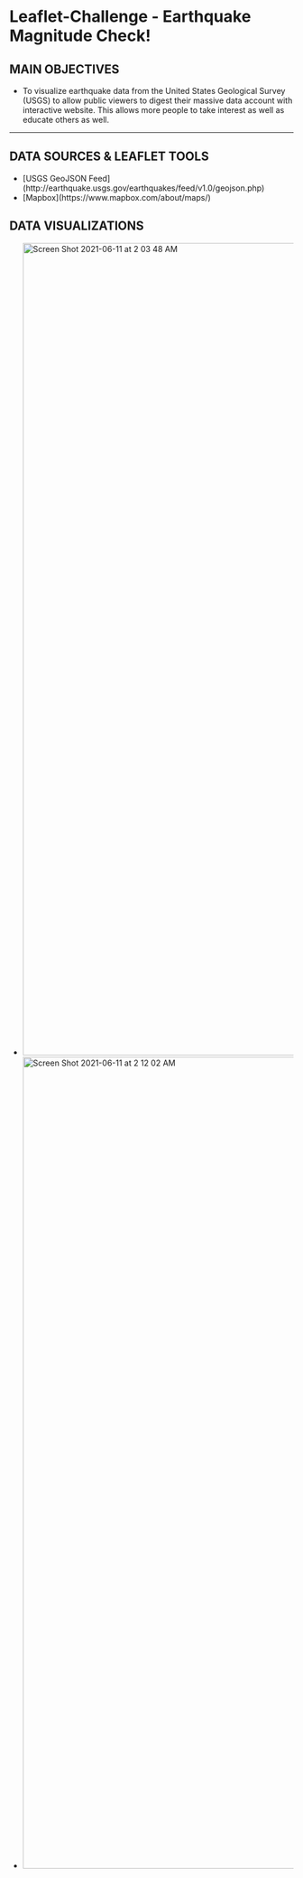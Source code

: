 # Leaflet-Challenge - Earthquake Magnitude Check!

## MAIN OBJECTIVES
<ul>
    <li>To visualize earthquake data from the United States Geological Survey (USGS) to allow public viewers to digest their massive data account with interactive website. This allows more people to take interest as well as educate others as well.</li>

</ul>
<hr>

## DATA SOURCES & LEAFLET TOOLS 
<ul>
    <li>[USGS GeoJSON Feed](http://earthquake.usgs.gov/earthquakes/feed/v1.0/geojson.php)</li>
    <li>[Mapbox](https://www.mapbox.com/about/maps/)</li>

</ul>

## DATA VISUALIZATIONS
<ul>
    <li><img width="1438" alt="Screen Shot 2021-06-11 at 2 03 48 AM" src="https://user-images.githubusercontent.com/74644774/121662416-2b76b780-ca5a-11eb-9d6d-452104e3fd4a.png">
</li>
    <li><img width="1437" alt="Screen Shot 2021-06-11 at 2 12 02 AM" src="https://user-images.githubusercontent.com/74644774/121662645-71cc1680-ca5a-11eb-8ab3-efacb5f3b726.png">

</li>
</ul>



